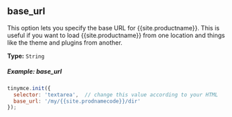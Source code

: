 ## base_url

This option lets you specify the base URL for {{site.productname}}. This is useful if you want to load {{site.productname}} from one location and things like the theme and plugins from another.

**Type:** `String`

##### Example: base_url

```js
tinymce.init({
  selector: 'textarea',  // change this value according to your HTML
  base_url: '/my/{{site.prodnamecode}}/dir'
});
```
